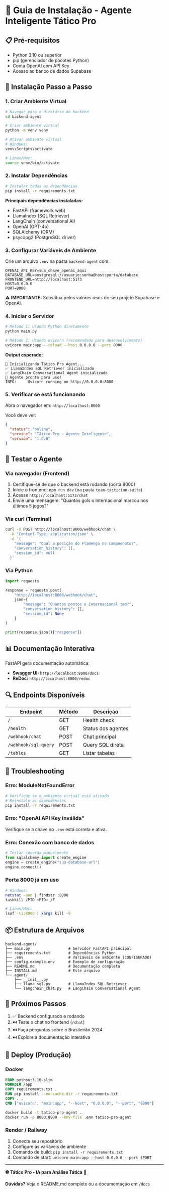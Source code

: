# 🚀 Guia de Instalação - Agente Inteligente Tático Pro

## 📋 Pré-requisitos

- Python 3.10 ou superior
- pip (gerenciador de pacotes Python)
- Conta OpenAI com API Key
- Acesso ao banco de dados Supabase

## 🔧 Instalação Passo a Passo

### 1. Criar Ambiente Virtual

```bash
# Navegar para o diretório do backend
cd backend-agent

# Criar ambiente virtual
python -m venv venv

# Ativar ambiente virtual
# Windows:
venv\Scripts\activate

# Linux/Mac:
source venv/bin/activate
```

### 2. Instalar Dependências

```bash
# Instalar todas as dependências
pip install -r requirements.txt
```

**Principais dependências instaladas:**
- FastAPI (framework web)
- LlamaIndex (SQL Retriever)
- LangChain (conversational AI)
- OpenAI (GPT-4o)
- SQLAlchemy (ORM)
- psycopg2 (PostgreSQL driver)

### 3. Configurar Variáveis de Ambiente

Crie um arquivo `.env` na pasta `backend-agent` com:

```env
OPENAI_API_KEY=sua_chave_openai_aqui
DATABASE_URL=postgresql://usuario:senha@host:porta/database
FRONTEND_URL=http://localhost:5173
HOST=0.0.0.0
PORT=8000
```

⚠️ **IMPORTANTE:** Substitua pelos valores reais do seu projeto Supabase e OpenAI.

### 4. Iniciar o Servidor

```bash
# Método 1: Usando Python diretamente
python main.py

# Método 2: Usando uvicorn (recomendado para desenvolvimento)
uvicorn main:app --reload --host 0.0.0.0 --port 8000
```

**Output esperado:**
```
🚀 Inicializando Tático Pro Agent...
✅ LlamaIndex SQL Retriever inicializado
✅ LangChain Conversational Agent inicializado
🎉 Agente pronto para uso!
INFO:     Uvicorn running on http://0.0.0.0:8000
```

### 5. Verificar se está funcionando

Abra o navegador em: `http://localhost:8000`

Você deve ver:
```json
{
  "status": "online",
  "service": "Tático Pro - Agente Inteligente",
  "version": "1.0.0"
}
```

## 🧪 Testar o Agente

### Via navegador (Frontend)

1. Certifique-se de que o backend está rodando (porta 8000)
2. Inicie o frontend: `npm run dev` (na pasta `team-tactician-suite`)
3. Acesse `http://localhost:5173/chat`
4. Envie uma mensagem: "Quantos gols o Internacional marcou nos últimos 5 jogos?"

### Via curl (Terminal)

```bash
curl -X POST http://localhost:8000/webhook/chat \
  -H "Content-Type: application/json" \
  -d '{
    "message": "Qual a posição do Flamengo no campeonato?",
    "conversation_history": [],
    "session_id": null
  }'
```

### Via Python

```python
import requests

response = requests.post(
    "http://localhost:8000/webhook/chat",
    json={
        "message": "Quantos pontos o Internacional tem?",
        "conversation_history": [],
        "session_id": None
    }
)

print(response.json()["response"])
```

## 📊 Documentação Interativa

FastAPI gera documentação automática:

- **Swagger UI:** `http://localhost:8000/docs`
- **ReDoc:** `http://localhost:8000/redoc`

## 🔍 Endpoints Disponíveis

| Endpoint | Método | Descrição |
|----------|--------|-----------|
| `/` | GET | Health check |
| `/health` | GET | Status dos agentes |
| `/webhook/chat` | POST | Chat principal |
| `/webhook/sql-query` | POST | Query SQL direta |
| `/tables` | GET | Listar tabelas |

## 🐛 Troubleshooting

### Erro: ModuleNotFoundError

```bash
# Verifique se o ambiente virtual está ativado
# Reinstale as dependências
pip install -r requirements.txt
```

### Erro: "OpenAI API Key inválida"

Verifique se a chave no `.env` está correta e ativa.

### Erro: Conexão com banco de dados

```python
# Testar conexão manualmente
from sqlalchemy import create_engine
engine = create_engine("sua-database-url")
engine.connect()
```

### Porta 8000 já em uso

```bash
# Windows:
netstat -ano | findstr :8000
taskkill /PID <PID> /F

# Linux/Mac:
lsof -ti:8000 | xargs kill -9
```

## 📦 Estrutura de Arquivos

```
backend-agent/
├── main.py                 # Servidor FastAPI principal
├── requirements.txt        # Dependências Python
├── .env                    # Variáveis de ambiente (CONFIGURADO)
├── config.example.env      # Exemplo de configuração
├── README.md               # Documentação completa
├── INSTALL.md              # Este arquivo
└── agent/
    ├── __init__.py
    ├── llama_sql.py        # LlamaIndex SQL Retriever
    └── langchain_chat.py   # LangChain Conversational Agent
```

## 🎯 Próximos Passos

1. ✅ Backend configurado e rodando
2. ⏭️ Teste o chat no frontend (`/chat`)
3. ⏭️ Faça perguntas sobre o Brasileirão 2024
4. ⏭️ Explore a documentação interativa

## 🚀 Deploy (Produção)

### Docker

```dockerfile
FROM python:3.10-slim
WORKDIR /app
COPY requirements.txt .
RUN pip install --no-cache-dir -r requirements.txt
COPY . .
CMD ["uvicorn", "main:app", "--host", "0.0.0.0", "--port", "8000"]
```

```bash
docker build -t tatico-pro-agent .
docker run -p 8000:8000 --env-file .env tatico-pro-agent
```

### Render / Railway

1. Conecte seu repositório
2. Configure as variáveis de ambiente
3. Comando de build: `pip install -r requirements.txt`
4. Comando de start: `uvicorn main:app --host 0.0.0.0 --port $PORT`

---

**⚽ Tático Pro - IA para Análise Tática** 🧠

**Dúvidas?** Veja o README.md completo ou a documentação em `/docs`


